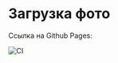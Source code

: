 # Загрузка фото

Ссылка на Github Pages: 

![CI](https://github.com/YrChek/uploading_images/actions/workflows/web.yml/badge.svg)
